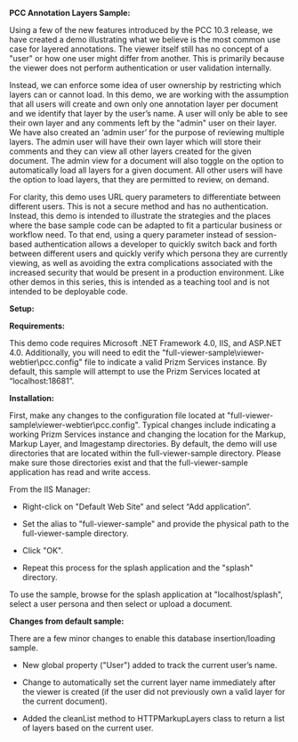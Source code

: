 **PCC Annotation Layers Sample:**

Using a few of the new features introduced by the PCC 10.3 release, we have created a demo illustrating what we believe is the most common use case for layered annotations. The viewer itself still has no concept of a "user" or how one user might differ from another. This is primarily because the viewer does not perform authentication or user validation internally. 

Instead, we can enforce some idea of user ownership by restricting which layers can or cannot load. In this demo, we are working with the assumption that all users will  create and own only one annotation layer per document and we identify that layer by the user’s name. A user will only be able to see their own layer and any comments left by the "admin" user on their layer. We have also created an ‘admin user’ for the purpose of reviewing multiple layers. The admin user will have their own layer which will store their comments and they can view all other layers created for the given document. The admin view for a document will also toggle on the option to automatically load all layers for a given document. All other users will have the option to load layers, that they are permitted to review, on demand.

For clarity, this demo uses URL query parameters to differentiate between different users. This is not a secure method and has no authentication. Instead, this demo is intended to illustrate the strategies and the places where the base sample code can be adapted to fit a particular business or workflow need. To that end, using a query parameter instead of session-based authentication allows a developer to quickly switch back and forth between different users and quickly verify which persona they are currently viewing, as well as avoiding the extra complications associated with the increased security that would be present in a production environment. Like other demos in this series, this is intended as a teaching tool and is not intended to be deployable code.  

**Setup:**

**Requirements:**

This demo code requires Microsoft .NET Framework 4.0, IIS, and ASP.NET 4.0. Additionally, you will need to edit the "full-viewer-sample\viewer-webtier\pcc.config" file to indicate a valid Prizm Services instance. By default, this sample will attempt to use the Prizm Services located at “localhost:18681”.

**Installation:**

First, make any changes to the configuration file located at "full-viewer-sample\viewer-webtier\pcc.config". Typical changes include indicating a working Prizm Services instance and changing the location for the Markup, Markup Layer, and Imagestamp directories. By default, the demo will use directories that are located within the full-viewer-sample directory. Please make sure those directories exist and that the full-viewer-sample application has read and write access.

From the IIS Manager:

* Right-click on "Default Web Site" and select “Add application”.

* Set the alias to "full-viewer-sample" and provide the physical path to the full-viewer-sample directory.

* Click "OK".

* Repeat this process for the splash application and the "splash" directory.

To use the sample, browse for the splash application at "localhost/splash", select a user persona and then select or upload a document.

**Changes from default sample:**

There are a few minor changes to enable this database insertion/loading sample.

* New global property ("User") added to track the current user’s name.

* Change to automatically set the current layer name immediately after the viewer is created (if the user did not previously own a valid layer for the current document).

* Added the cleanList method to HTTPMarkupLayers class to return a list of layers based on the current user.